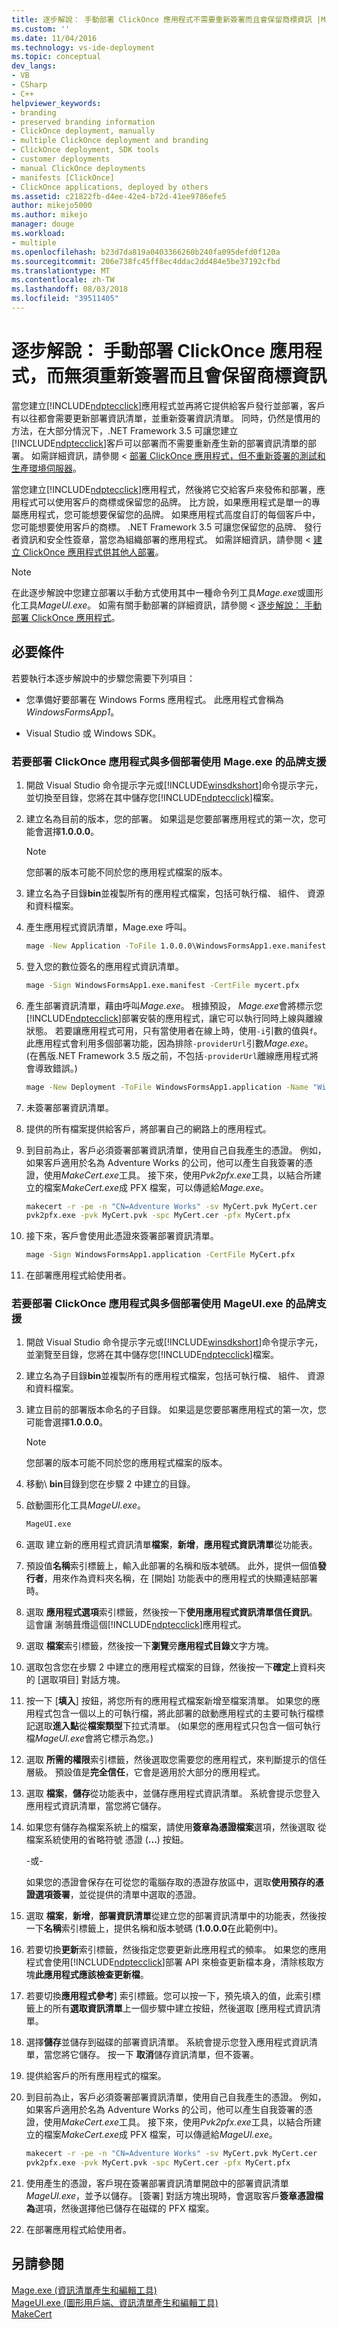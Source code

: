 ```yaml
---
title: 逐步解說： 手動部署 ClickOnce 應用程式不需要重新簽署而且會保留商標資訊 |Microsoft Docs
ms.custom: ''
ms.date: 11/04/2016
ms.technology: vs-ide-deployment
ms.topic: conceptual
dev_langs:
- VB
- CSharp
- C++
helpviewer_keywords:
- branding
- preserved branding information
- ClickOnce deployment, manually
- multiple ClickOnce deployment and branding
- ClickOnce deployment, SDK tools
- customer deployments
- manual ClickOnce deployments
- manifests [ClickOnce]
- ClickOnce applications, deployed by others
ms.assetid: c21822fb-d4ee-42e4-b72d-41ee9786efe5
author: mikejo5000
ms.author: mikejo
manager: douge
ms.workload:
- multiple
ms.openlocfilehash: b23d7da819a0403366260b240fa095defd0f120a
ms.sourcegitcommit: 206e738fc45ff8ec4ddac2dd484e5be37192cfbd
ms.translationtype: MT
ms.contentlocale: zh-TW
ms.lasthandoff: 08/03/2018
ms.locfileid: "39511405"
---
```

# <a name="walkthrough-manually-deploy-a-clickonce-application-that-does-not-require-re-signing-and-that-preserves-branding-information"></a>逐步解說： 手動部署 ClickOnce 應用程式，而無須重新簽署而且會保留商標資訊
當您建立[!INCLUDE[ndptecclick](../deployment/includes/ndptecclick_md.md)]應用程式並再將它提供給客戶發行並部署，客戶有以往都會需要更新部署資訊清單，並重新簽署資訊清單。 同時，仍然是慣用的方法，在大部分情況下，.NET Framework 3.5 可讓您建立[!INCLUDE[ndptecclick](../deployment/includes/ndptecclick_md.md)]客戶可以部署而不需要重新產生新的部署資訊清單的部署。 如需詳細資訊，請參閱 <<c0> [ 部署 ClickOnce 應用程式，但不重新簽署的測試和生產環境伺服器](../deployment/deploying-clickonce-applications-for-testing-and-production-without-resigning.md)。  
  
 當您建立[!INCLUDE[ndptecclick](../deployment/includes/ndptecclick_md.md)]應用程式，然後將它交給客戶來發佈和部署，應用程式可以使用客戶的商標或保留您的品牌。 比方說，如果應用程式是單一的專屬應用程式，您可能想要保留您的品牌。 如果應用程式高度自訂的每個客戶中，您可能想要使用客戶的商標。 .NET Framework 3.5 可讓您保留您的品牌、 發行者資訊和安全性簽章，當您為組織部署的應用程式。 如需詳細資訊，請參閱 <<c0> [ 建立 ClickOnce 應用程式供其他人部署](../deployment/creating-clickonce-applications-for-others-to-deploy.md)。  
  
> [!NOTE]
>  在此逐步解說中您建立部署以手動方式使用其中一種命令列工具*Mage.exe*或圖形化工具*MageUI.exe*。 如需有關手動部署的詳細資訊，請參閱 <<c0> [ 逐步解說： 手動部署 ClickOnce 應用程式](../deployment/walkthrough-manually-deploying-a-clickonce-application.md)。  
  
## <a name="prerequisites"></a>必要條件  
 若要執行本逐步解說中的步驟您需要下列項目：  
  
-   您準備好要部署在 Windows Forms 應用程式。 此應用程式會稱為*WindowsFormsApp1*。  
  
-   Visual Studio 或 Windows SDK。  
  
### <a name="to-deploy-a-clickonce-application-with-multiple-deployment-and-branding-support-using-mageexe"></a>若要部署 ClickOnce 應用程式與多個部署使用 Mage.exe 的品牌支援  
  
1.  開啟 Visual Studio 命令提示字元或[!INCLUDE[winsdkshort](../debugger/debug-interface-access/includes/winsdkshort_md.md)]命令提示字元，並切換至目錄，您將在其中儲存您[!INCLUDE[ndptecclick](../deployment/includes/ndptecclick_md.md)]檔案。  
  
2.  建立名為目前的版本，您的部署。 如果這是您要部署應用程式的第一次，您可能會選擇**1.0.0.0**。  
  
    > [!NOTE]
    >  您部署的版本可能不同於您的應用程式檔案的版本。  
  
3.  建立名為子目錄**bin**並複製所有的應用程式檔案，包括可執行檔、 組件、 資源和資料檔案。  
  
4.  產生應用程式資訊清單，Mage.exe 呼叫。  
  
    ```cmd  
    mage -New Application -ToFile 1.0.0.0\WindowsFormsApp1.exe.manifest -Name "Windows Forms App 1" -Version 1.0.0.0 -FromDirectory 1.0.0.0\bin -UseManifestForTrust true -Publisher "A. Datum Corporation"  
    ```  
  
5.  登入您的數位簽名的應用程式資訊清單。  
  
    ```cmd  
    mage -Sign WindowsFormsApp1.exe.manifest -CertFile mycert.pfx  
    ```  
  
6.  產生部署資訊清單，藉由呼叫*Mage.exe*。 根據預設， *Mage.exe*會將標示您[!INCLUDE[ndptecclick](../deployment/includes/ndptecclick_md.md)]部署安裝的應用程式，讓它可以執行同時上線與離線狀態。 若要讓應用程式可用，只有當使用者在線上時，使用`-i`引數的值與`f`。 此應用程式會利用多個部署功能，因為排除`-providerUrl`引數*Mage.exe*。 (在舊版.NET Framework 3.5 版之前，不包括`-providerUrl`離線應用程式將會導致錯誤。)  
  
    ```cmd  
    mage -New Deployment -ToFile WindowsFormsApp1.application -Name "Windows Forms App 1" -Version 1.0.0.0 -AppManifest 1.0.0.0\WindowsFormsApp1.manifest   
    ```  
  
7.  未簽署部署資訊清單。  
  
8.  提供的所有檔案提供給客戶，將部署自己的網路上的應用程式。  
  
9. 到目前為止，客戶必須簽署部署資訊清單，使用自己自我產生的憑證。 例如，如果客戶適用於名為 Adventure Works 的公司，他可以產生自我簽署的憑證，使用*MakeCert.exe*工具。 接下來，使用*Pvk2pfx.exe*工具，以結合所建立的檔案*MakeCert.exe*成 PFX 檔案，可以傳遞給*Mage.exe*。  
  
    ```cmd  
    makecert -r -pe -n "CN=Adventure Works" -sv MyCert.pvk MyCert.cer  
    pvk2pfx.exe -pvk MyCert.pvk -spc MyCert.cer -pfx MyCert.pfx  
    ```  
  
10. 接下來，客戶會使用此憑證來簽署部署資訊清單。  
  
    ```cmd  
    mage -Sign WindowsFormsApp1.application -CertFile MyCert.pfx  
    ```  
  
11. 在部署應用程式給使用者。  
  
### <a name="to-deploy-a-clickonce-application-with-multiple-deployment-and-branding-support-using-mageuiexe"></a>若要部署 ClickOnce 應用程式與多個部署使用 MageUI.exe 的品牌支援  
  
1.  開啟 Visual Studio 命令提示字元或[!INCLUDE[winsdkshort](../debugger/debug-interface-access/includes/winsdkshort_md.md)]命令提示字元，並瀏覽至目錄，您將在其中儲存您[!INCLUDE[ndptecclick](../deployment/includes/ndptecclick_md.md)]檔案。  
  
2.  建立名為子目錄**bin**並複製所有的應用程式檔案，包括可執行檔、 組件、 資源和資料檔案。  
  
3.  建立目前的部署版本命名的子目錄。 如果這是您要部署應用程式的第一次，您可能會選擇**1.0.0.0**。  
  
    > [!NOTE]
    >  您部署的版本可能不同於您的應用程式檔案的版本。  
  
4.  移動\\ **bin**目錄到您在步驟 2 中建立的目錄。  
  
5.  啟動圖形化工具*MageUI.exe*。  
  
    ```cmd  
    MageUI.exe  
    ```  
  
6.  選取 建立新的應用程式資訊清單**檔案**，**新增**，**應用程式資訊清單**從功能表。  
  
7.  預設值**名稱**索引標籤上，輸入此部署的名稱和版本號碼。 此外，提供一個值**發行者**，用來作為資料夾名稱，在 [開始] 功能表中的應用程式的快顯連結部署時。  
  
8.  選取 **應用程式選項**索引標籤，然後按一下**使用應用程式資訊清單信任資訊**。 這會讓 淛鵸葺爦這個[!INCLUDE[ndptecclick](../deployment/includes/ndptecclick_md.md)]應用程式。  
  
9. 選取 **檔案**索引標籤，然後按一下**瀏覽**旁**應用程式目錄**文字方塊。  
  
10. 選取包含您在步驟 2 中建立的應用程式檔案的目錄，然後按一下**確定**上資料夾的 [選取項目] 對話方塊。  
  
11. 按一下 [**填入**] 按鈕，將您所有的應用程式檔案新增至檔案清單。 如果您的應用程式包含一個以上的可執行檔，將此部署的啟動應用程式的主要可執行檔標記選取**進入點**從**檔案類型**下拉式清單。 (如果您的應用程式只包含一個可執行檔*MageUI.exe*會將它標示為您。)  
  
12. 選取 **所需的權限**索引標籤，然後選取您需要您的應用程式，來判斷提示的信任層級。 預設值是**完全信任**，它會是適用於大部分的應用程式。  
  
13. 選取 **檔案**，**儲存**從功能表中，並儲存應用程式資訊清單。 系統會提示您登入應用程式資訊清單，當您將它儲存。  
  
14. 如果您有儲存為檔案系統上的檔案，請使用**簽章為憑證檔案**選項，然後選取 從檔案系統使用的省略符號 憑證 (**...**) 按鈕。  
  
     -或-  
  
     如果您的憑證會保存在可從您的電腦存取的憑證存放區中，選取**使用預存的憑證選項簽署**，並從提供的清單中選取的憑證。  
  
15. 選取 **檔案**，**新增**，**部署資訊清單**從建立您的部署資訊清單中的功能表，然後按一下**名稱**索引標籤上，提供名稱和版本號碼 (**1.0.0.0**在此範例中)。  
  
16. 若要切換**更新**索引標籤，然後指定您要更新此應用程式的頻率。 如果您的應用程式會使用[!INCLUDE[ndptecclick](../deployment/includes/ndptecclick_md.md)]部署 API 來檢查更新檔本身，清除核取方塊**此應用程式應該檢查更新檔**。  
  
17. 若要切換**應用程式參考**] 索引標籤。您可以按一下，預先填入的值，此索引標籤上的所有**選取資訊清單**上一個步驟中建立按鈕，然後選取 [應用程式資訊清單。  
  
18. 選擇**儲存**並儲存到磁碟的部署資訊清單。 系統會提示您登入應用程式資訊清單，當您將它儲存。 按一下 **取消**儲存資訊清單，但不簽署。  
  
19. 提供給客戶的所有應用程式的檔案。  
  
20. 到目前為止，客戶必須簽署部署資訊清單，使用自己自我產生的憑證。 例如，如果客戶適用於名為 Adventure Works 的公司，他可以產生自我簽署的憑證，使用*MakeCert.exe*工具。 接下來，使用*Pvk2pfx.exe*工具，以結合所建立的檔案*MakeCert.exe*成 PFX 檔案，可以傳遞給*MageUI.exe*。  
  
    ```cmd  
    makecert -r -pe -n "CN=Adventure Works" -sv MyCert.pvk MyCert.cer  
    pvk2pfx.exe -pvk MyCert.pvk -spc MyCert.cer -pfx MyCert.pfx  
    ```  
  
21. 使用產生的憑證，客戶現在簽署部署資訊清單開啟中的部署資訊清單*MageUI.exe*，並予以儲存。 [簽署] 對話方塊出現時，會選取客戶**簽章憑證檔為**選項，然後選擇他已儲存在磁碟的 PFX 檔案。  
  
22. 在部署應用程式給使用者。  
  
## <a name="see-also"></a>另請參閱  
 [Mage.exe (資訊清單產生和編輯工具)](/dotnet/framework/tools/mage-exe-manifest-generation-and-editing-tool)   
 [MageUI.exe (圖形用戶端、資訊清單產生和編輯工具)](/dotnet/framework/tools/mageui-exe-manifest-generation-and-editing-tool-graphical-client)   
 [MakeCert](/windows/desktop/SecCrypto/makecert)